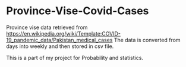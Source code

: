 # Province-Vise-Covid-Cases
Province vise data retrieved from https://en.wikipedia.org/wiki/Template:COVID-19_pandemic_data/Pakistan_medical_cases
The data is converted from days into weekly and then stored in csv file.

This is a part of my project for Probability and statistics.
